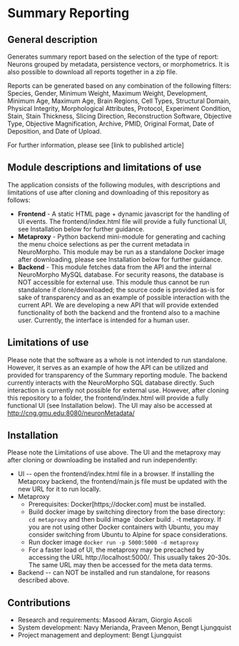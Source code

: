 Summary Reporting
=================
General description
-------------------
Generates summary report based on the selection of the type of report: Neurons grouped by metadata, persistence vectors, or morphometrics. It is also possible to download all reports together in a zip file. 

Reports can be generated based on any combination of the following filters: Species, Gender, Minimum Weight, Maximum Weight, Development, Minimum Age, Maximum Age, Brain Regions, Cell Types, Structural Domain, Physical Integrity, Morphological Attributes, Protocol, Experiment Condition, Stain, Stain Thickness, Slicing Direction, Reconstruction Software, Objective Type, Objective Magnification, Archive, PMID, Original Format, Date of Deposition, and Date of Upload.

For further information, please see [link to published article]

Module descriptions and limitations of use
------------------------------------------
The application consists of the following modules, with descriptions and limitations of use after cloning and downloading of this repository as follows:
- **Frontend** - A static HTML page + dynamic javascript for the handling of UI events. The frontend/index.html file will provide a fully functional UI, see Installation below for further guidance. 
- **Metaproxy** - Python backend mini-module for generating and caching the menu choice selections as per the current metadata in NeuroMorpho. This module may be run as a standalone Docker image after downloading, please see Installation below for further guidance.
- **Backend** - This module fetches data from the API and the internal NeuroMorpho MySQL database. For security reasons, the database is NOT accessible for external use. This module thus cannot be run standalone if clone/downloaded; the source code is provided as-is for sake of transparency and as an example of possible interaction with the current API. We are developing a new API that will provide extended functionality of both the backend and the frontend also to a machine user. Currently, the interface is intended for a human user. 

Limitations of use
------------------
Please note that the software as a whole is not intended to run standalone. However, it serves as an example of how the API can be utilized and provided for transparency of the Summary reporting module. The backend currently interacts with the NeuroMorpho SQL database directly. Such interaction is currently not possible for external use.   However, after cloning this repository to a folder, the frontend/index.html will provide a fully functional UI (see Installation below). The UI may also be accessed at http://cng.gmu.edu:8080/neuronMetadata/ 

Installation
------------
Please note the Limitations of use above. The UI and the metaproxy may after cloning or downloading be installed and run independently:
- UI -- open the frontend/index.html file in a browser. If installing the Metaproxy backend, the frontend/main.js file must be updated with the new URL for it to run locally.
- Metaproxy 
    - Prerequisites: Docker[https;//docker.com] must be installed. 
    - Build docker image by switching directory from the base directory: `cd metaproxy` and then build image `docker build . -t metaproxy. If you are not using other Docker containers with Ubuntu, you may consider switching from Ubuntu to Alpine for space considerations.
    - Run docker image `docker run -p 5000:5000 -d metaproxy`
    - For a faster load of UI, the metaproxy may be precached by accessing the URL http://localhost:5000/. This usually takes 20-30s. The same URL may then be accessed for the meta data terms.
- Backend -- can NOT be installed and run standalone, for reasons described above.

Contributions
-------------
- Research and requirements: Masood Akram, Giorgio Ascoli
- System development: Navy Merianda, Praveen Menon, Bengt Ljungquist
- Project management and deployment: Bengt Ljungquist